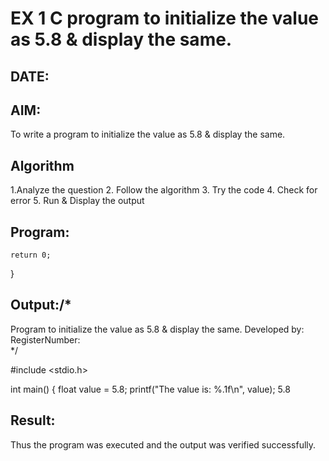# EX 1 C program to initialize the value as 5.8 & display the same.
## DATE:
## AIM:
To write a program to initialize the value as 5.8 & display the same.

## Algorithm
1.Analyze the question
2. Follow the algorithm
3. Try the code
4.  Check for error
5. Run & Display the output

## Program:

    return 0;
}


## Output:/*
Program to initialize the value as 5.8 & display the same.
Developed by: 
RegisterNumber:  
*/

#include <stdio.h>

int main() {
    float value = 5.8;
    printf("The value is: %.1f\n", value);
5.8
## Result:
Thus the program was executed and the output was verified successfully.
